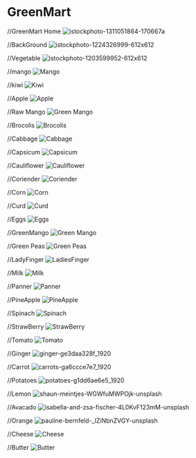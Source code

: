 # GreenMart

//GreenMart Home
![istockphoto-1311051864-170667a](https://user-images.githubusercontent.com/91477169/162383350-03647b7e-1107-4f7f-b9bd-8b0296c6dead.jpg)

//BackGround
![istockphoto-1224326999-612x612](https://user-images.githubusercontent.com/91477169/162383778-3c4fb893-178c-4a28-a139-0cca90415b45.jpg)


//Vegetable
![istockphoto-1203599952-612x612](https://user-images.githubusercontent.com/91477169/162383598-869e1183-c7af-452b-9947-b9df0359ecd5.jpg)

//mango
![Mango](https://user-images.githubusercontent.com/91477169/162381384-37b6a976-a580-496d-a0d3-856ceb7d0878.jpg)

//kiwi
![Kiwi](https://user-images.githubusercontent.com/91477169/162380608-04fdeef5-39cf-4a7c-b2d7-8367a440af9e.jpg)


//Apple
![Apple](https://user-images.githubusercontent.com/91477169/162380911-a0c1ca5d-99d4-4f66-a90d-3ec28614d866.jpg)

//Raw Mango
![Green Mango](https://user-images.githubusercontent.com/91477169/162381188-573db437-7ea7-4874-addf-e19f269a17bb.jpg)

//Brocolis
![Brocolis](https://user-images.githubusercontent.com/91477169/162381533-d5c8ffe4-a116-4e0d-91a8-d83197de4035.jpg)

//Cabbage
![Cabbage](https://user-images.githubusercontent.com/91477169/162381977-1a8b911e-0bbc-4bde-a1c6-ef4b80474ece.jpg)

//Capsicum
![Capsicum](https://user-images.githubusercontent.com/91477169/162382124-d63cbcb5-08fe-46f5-8830-aa0e5a62ff3e.jpg)

//Cauliflower
![Cauliflower](https://user-images.githubusercontent.com/91477169/162382281-eec343fd-66a1-4207-ba86-d4491596b2e5.jpg)

//Coriender
![Coriender](https://user-images.githubusercontent.com/91477169/162382430-5433b763-a3a1-41ba-926d-8e4cfa71a737.jpg)

//Corn
![Corn](https://user-images.githubusercontent.com/91477169/162382621-69557be9-387b-4b74-b50a-23d691f64b0d.jpg)


//Curd
![Curd](https://user-images.githubusercontent.com/91477169/162382720-f22711ff-a163-4886-8014-7269690d2702.jpg)

//Eggs
![Eggs](https://user-images.githubusercontent.com/91477169/162382889-c550f12d-e7d3-4455-9eca-ebb97ca7c270.jpg)

//GreenMango
![Green Mango](https://user-images.githubusercontent.com/91477169/162383009-2ebef93e-6753-437b-b141-4afbeef15d98.jpg)

//Green Peas
![Green Peas](https://user-images.githubusercontent.com/91477169/162383114-dfe23407-31df-44cc-a311-60a9d6d40bc2.jpg)

//LadyFinger
![LadiesFinger](https://user-images.githubusercontent.com/91477169/162383927-c44713b5-9494-4de7-8290-3a35bf25006b.jpg)

//Milk
![Milk](https://user-images.githubusercontent.com/91477169/162384051-03727925-113d-4dff-888f-012447ad323c.jpg)

//Panner
![Panner](https://user-images.githubusercontent.com/91477169/162384164-cdff212d-2e28-4451-bf7c-8fa754162e27.jpg)

//PineApple
![PineApple](https://user-images.githubusercontent.com/91477169/162384294-a79de5ed-e2b7-43e7-b6e8-484d33405447.jpg)

//Spinach
![Spinach](https://user-images.githubusercontent.com/91477169/162384410-fb96353a-ebb5-4ea2-9f7e-35abaabbea93.jpg)

//StrawBerry
![StrawBerry](https://user-images.githubusercontent.com/91477169/162384580-8f3b77c4-1ba2-4d04-88eb-5c8c8f91238b.jpg)

//Tomato
![Tomato](https://user-images.githubusercontent.com/91477169/162384734-3d7f4b26-9a88-4f66-8c22-1bd3c5bd60de.jpg)

//Ginger
![ginger-ge3daa328f_1920](https://user-images.githubusercontent.com/91477169/162386156-22b6bdd8-59f1-4d53-984f-49a7ae6fd6a6.jpg)

//Carrot
![carrots-ga6ccce7e7_1920](https://user-images.githubusercontent.com/91477169/162386327-af6ecf59-41ed-4277-9215-1349a7318626.jpg)

//Potatoes
![potatoes-g1dd6ae6e5_1920](https://user-images.githubusercontent.com/91477169/162386458-9b71b001-5f65-49b8-a764-77641acc6a9a.jpg)

//Lemon
![shaun-meintjes-WGWfuMWPOjk-unsplash](https://user-images.githubusercontent.com/91477169/162386637-7a64b45d-be07-4327-a70d-5494c0e4847e.jpg)

//Avacado
![isabella-and-zsa-fischer-4L0KvF123mM-unsplash](https://user-images.githubusercontent.com/91477169/162386853-27352760-d1b1-46d6-bb61-92f5ad5a6a41.jpg)

//Orange
![pauline-bernfeld-_lZiNbnZVGY-unsplash](https://user-images.githubusercontent.com/91477169/162387199-602277a9-a274-40e2-91d4-0cbea397446c.jpg)

//Cheese
![Cheese](https://user-images.githubusercontent.com/91477169/162458632-14e57ef3-7a7a-47ad-816b-70c734a1e7e9.jpg)

//Butter
![Butter](https://user-images.githubusercontent.com/91477169/162459901-d9c0711f-f23c-494a-9dbb-ce73d4292184.jpg)

































































